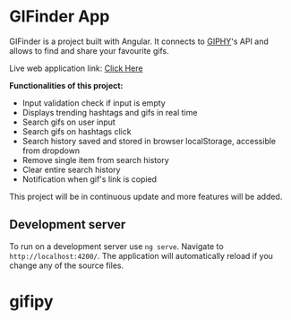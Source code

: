 # GIFinder App

<p>GIFinder is a project built with Angular. It connects to <a href="https://giphy.com/">GIPHY</a>'s API and allows to find and share your favourite gifs.</p>
<p>Live web application link: <a href="https://thegifinder.netlify.app/" target="_blank">Click Here</a></p>
<p><strong>Functionalities of this project:</strong></p>
<ul>
    <li>Input validation check if input is empty</li>
    <li>Displays trending hashtags and gifs in real time</li>
    <li>Search gifs on user input</li>
    <li>Search gifs on hashtags click</li>
    <li>Search history saved and stored in browser localStorage, accessible from dropdown</li>
    <li>Remove single item from search history</li>
    <li>Clear entire search history</li>
    <li>Notification when gif's link is copied</li>
</ul>
<p>This project will be in continuous update and more features will be added.</p>

## Development server

To run on a development server use `ng serve`. Navigate to `http://localhost:4200/`. The application will automatically reload if you change any of the source files.

# gifipy
